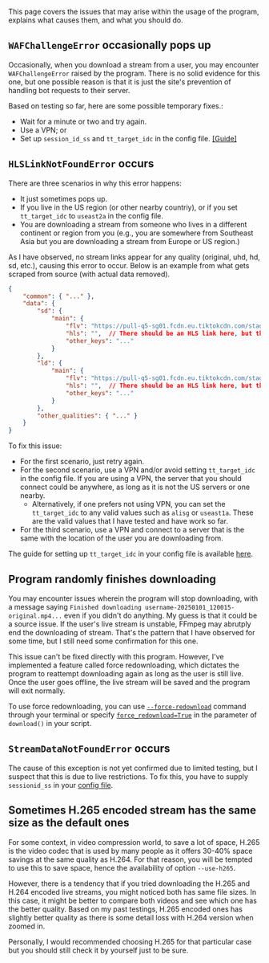 This page covers the issues that may arise within the usage of the program, explains what causes them, and what you should do.


## `WAFChallengeError` occasionally pops up

Occasionally, when you download a stream from a user, you may encounter `WAFChallengeError` raised by the program. There is no solid evidence for this one, but one possible reason is that it is just the site's prevention of handling bot requests to their server.

Based on testing so far, here are some possible temporary fixes.:

- Wait for a minute or two and try again.
- Use a VPN; or
- Set up `session_id_ss` and `tt_target_idc` in the config file. [[Guide]](guide.md#grabbing-and-setting-up-sessionid_ss-andor-tt_target_idc)

## `HLSLinkNotFoundError` occurs

There are three scenarios in why this error happens:

- It just sometimes pops up.
- If you live in the US region (or other nearby countriy), or if you set `tt_target_idc` to `useast2a` in the config file.
- You are downloading a stream from someone who lives in a different continent or region from you (e.g., you are somewhere from Southeast Asia but you are downloading a stream from Europe or US region.)

As I have observed, no stream links appear for any quality (original, uhd, hd, sd, etc.), causing this error to occur. Below is an example from what gets scraped from source (with actual data removed).


```json
{
    "common": { "..." },
    "data": {
        "sd": {
            "main": {
                "flv": "https://pull-q5-sg01.fcdn.eu.tiktokcdn.com/stage/stream-0000000000000000000_sd.flv?expire=0000000000&sign=00000000000000000000000000000000",
                "hls": "",  // There should be an HLS link here, but the source only provides an empty string.
                "other_keys": "..."
            }
        },
        "ld": {
            "main": {
                "flv": "https://pull-q5-sg01.fcdn.eu.tiktokcdn.com/stage/stream-0000000000000000000_sd.flv?expire=0000000000&sign=00000000000000000000000000000000",
                "hls": "",  // There should be an HLS link here, but the source only provides an empty string.
                "other_keys": "..."
            }
        },
        "other_qualities": { "..." }
    }
}
```

To fix this issue:

- For the first scenario, just retry again.
- For the second scenario, use a VPN and/or avoid setting `tt_target_idc` in the config file. If you are using a VPN, the server that you should connect could be anywhere, as long as it is not the US servers or one nearby.
    - Alternatively, if one prefers not using VPN, you can set the `tt_target_idc` to any valid values such as `alisg` or `useast1a`. These are the valid values that I have tested and have work so far.
- For the third scenario, use a VPN and connect to a server that is the same with the location of the user you are downloading from. 

The guide for setting up `tt_target_idc` in your config file is available [here](./guide.md#grabbing-and-setting-up-sessionid_ss-andor-tt_target_idc).

## Program randomly finishes downloading

You may encounter issues wherein the program will stop downloading, with a message saying `Finished downloading username-20250101_120015-original.mp4...` even if you didn't do anything. My guess is that it could be a source issue. If the user's live stream is unstable, FFmpeg may abrutply end the downloading of stream. That's the pattern that I have observed for some time, but I still need some confirmation for this one. 

This issue can't be fixed directly with this program. However, I've implemented a feature called force redownloading, which dictates the program to reattempt downloading again as long as the user is still live. Once the user goes offline, the live stream will be saved and the program will exit normally.

To use force redownloading, you can use [`--force-redownload`](./usage/using-through-terminal.md#force-redownloading) command through your terminal or specify [`force_redownload=True`](./usage/using-through-a-script.md#force-redownloading) in the parameter of `download()` in your script.

## `StreamDataNotFoundError` occurs

The cause of this exception is not yet confirmed due to limited testing, but I suspect that this is due to live restrictions. To fix this, you have to supply `sessionid_ss` in your [config file](guide.md#grabbing-and-setting-up-sessionid_ss-andor-tt_target_idc).

## Sometimes H.265 encoded stream has the same size as the default ones

For some context, in video compression world, to save a lot of space, H.265 is the video codec that is used by many people as it offers 30-40% space savings at the same quality as H.264. For that reason, you will be tempted to use this to save space, hence the availability of option `--use-h265`.

However, there is a tendency that if you tried downloading the H.265 and H.264 encoded live streams, you might noticed both has same file sizes. In this case, it might be better to compare both videos and see which one has the better quality. Based on my past testings, H.265 encoded ones has slightly better quality as there is some detail loss with H.264 version when zoomed in.

Personally, I would recommended choosing H.265 for that particular case but you should still check it by yourself just to be sure.
